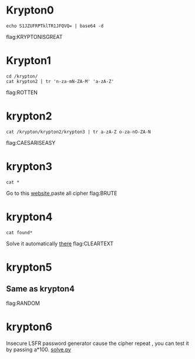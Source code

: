 # Krypton0
```
echo S1JZUFRPTklTR1JFQVQ= | base64 -d
```
flag:KRYPTONISGREAT
# Krypton1
```
cd /krypton/
cat krypton2 | tr 'n-za-mN-ZA-M' 'a-zA-Z'
```
flag:ROTTEN
# krypton2
```
cat /krypton/krypton2/krypton3 | tr a-zA-Z o-za-nO-ZA-N
```
flag:CAESARISEASY
# krypton3
```
cat *
```
Go to this [website](https://quipqiup.com/),paste all cipher
flag:BRUTE
# krypton4
```
cat found*
```
Solve it automatically [there](https://www.dcode.fr/vigenere-cipher)
flag:CLEARTEXT
# krypton5 
## Same as krypton4
flag:RANDOM
# krypton6
Insecure LSFR password generator cause the cipher repeat , you can test it by passing a*100.
[solve.py](https://github.com/leohammer123/CTF/blob/main/overthewire/krypto/crypton7.py)
